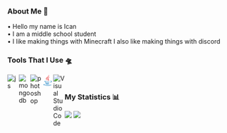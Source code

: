 ### About Me 🌈

• Hello my name is Ican<br />
• I am a middle school student<br />
• I like making things with Minecraft I also like making things with discord

### Tools That I Use 🛸
<img align="left" alt="js" width="26px" src="https://i.imgur.com/3u1wzwE.png" />
<img align="left" alt="mongodb" width="26px" src="https://imgur.com/xN5cFRr.png" /> 
<img align="left" alt="photoshop" width="26px" src="https://i.imgur.com/OC1RcS5.jpg" />
<img align="left" src="https://raw.githubusercontent.com/devicons/devicon/master/icons/java/java-original.svg" alt="java" width="26px" />
<img align="left" alt="Visual Studio Code" width="26px" src="https://i.imgur.com/LwSdAlE.png" /><br />



### My Statistics 📊
![](https://github-readme-stats.vercel.app/api/top-langs/?username=IkhsanR236&layout=compact)
![](https://github-readme-stats.vercel.app/api?username=IkhsanR236&&show_icons=true)


